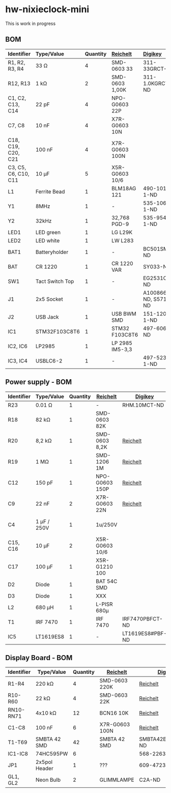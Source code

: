 # hw-nixieclock-mini
This is work in progress

## BOM
| Identifier | Type/Value | Quantity | [Reichelt][reichelt] | [Digikey][digikey] | Comment |
| :---        | :---        | :---      | :---         | :---      | :---     |
| R1, R2, R3, R4 | 33 Ω | 4 | SMD-0603 33 | 311-33GRCT-ND |
| R12, R13 | 1 kΩ | 2 | SMD-0603 1,00K | 311-1.0KGRCT-ND |
| C1, C2, C13, C14 | 22 pF | 4 | NPO-G0603 22P |  |
| C7, C8 | 10 nF | 4 | X7R-G0603 10N |  |
| C18, C19, C20, C21 | 100 nF | 4 | X7R-G0603 100N |  |
| C3, C5, C6, C10, C11 | 10 µF | 5 | X5R-G0603 10/6 |  |
| L1 | Ferrite Bead | 1 | BLM18AG 121 | 490-1011-1-ND |
| Y1 | 8MHz | 1 | - | 535-10630-1-ND |
| Y2 | 32kHz | 1 | 32,768 PGD-9 | 535-9541-1-ND |
| LED1 | LED green | 1 | LG L29K |  |
| LED2 | LED white | 1 | LW L283 | |
| BAT1 | Batteryholder | 1 | - | BC501SM-ND |
| BAT | CR 1220 | 1 | CR 1220 VAR | SY033-ND |
| SW1 | Tact Switch Top | 1 | - | EG2531CT-ND |
| J1 | 2x5 Socket | 1 | - | A100866TR-ND, S5714-ND |
| J2 | USB Jack | 1 | USB BWM SMD | 151-1206-1-ND |
| IC1 | STM32F103C8T6 | 1 | STM32 F103C8T6 | 497-6063-ND |
| IC2, IC6 | LP2985 | 1 | LP 2985 IM5-3,3 |  |
| IC3, IC4 | USBLC6-2 | 1 | - | 497-5235-1-ND |

## Power supply - BOM
| Identifier | Type/Value | Quantity | [Reichelt][reichelt] | [Digikey][digikey] | Comment |
| ---        | ---        | ---      | ---         | ---      | ---     |
| R23 | 0.01 Ω | 1 | - | RHM.10MCT-ND |
| R18 | 82 kΩ | 1 | SMD-0603 82K |  |
| R20 | 8,2 kΩ | 1 | SMD-0603 8,2K | [Reichelt][reichelt] |
| R19 | 1 MΩ | 1 | SMD-1206 1M | [Reichelt][reichelt] |
| C12 | 150 pF | 1 | NPO-G0603 150P | [Reichelt][reichelt] |
| C9 | 22 nF | 2 | X7R-G0603 22N | [Reichelt][reichelt] |
| C4 | 1 µF / 250V | 1 | 1u/250V |  | 490-3550-1-ND |
| C15, C16 | 10 µF | 2 | X5R-G0603 10/6 |  |
| C17 | 100 µF | 1 | X5R-G1210 100 |  |
| D2 | Diode | 1 | BAT 54C SMD |  |
| D3 | Diode | 1 | XXX |  |
| L2 | 680 µH | 1 | L-PISR 680µ |  |
| T1 | IRF 7470 | 1 | IRF 7470 | IRF7470PBFCT-ND |
| IC5 | LT1619ES8 | 1 | - | LT1619ES8#PBF-ND |

## Display Board - BOM
| Identifier | Type/Value | Quantity | [Reichelt][reichelt] | [Digikey][digikey] | Comment |
| ---        | ---        | ---      | ---         | ---      | ---     |
| R1-R4 | 220 kΩ | 4 | SMD-0603 220K | [Reichelt][reichelt] |
| R10-R60 | 22 kΩ | 4 | SMD-0603 22K | [Reichelt][reichelt] |
| RN10-RN71| 4x10 kΩ | 12 | BCN16 10K | [Reichelt][reichelt] |
| C1-C8 | 100 nF | 6 | X7R-G0603 100N | [Reichelt][reichelt] |
| T1-T69 | SMBTA 42 SMD | 42 | SMBTA 42 SMD | SMBTA42E6327INCT-ND |
| IC1-IC8 | 74HC595PW | 6 |  | 568-2263-1-ND |
| JP1 | 2x5pol Header | 1 | ??? | 609-4723-ND |
| GL1, GL2 | Neon Bulb | 2 | GLIMMLAMPE | C2A-ND |

[reichelt]: http://www.reichelt.de
[digikey]: http://www.digikey.de
[mouser]: http://mouser.com
[aliexpress]: http://www.aliexpress.com
